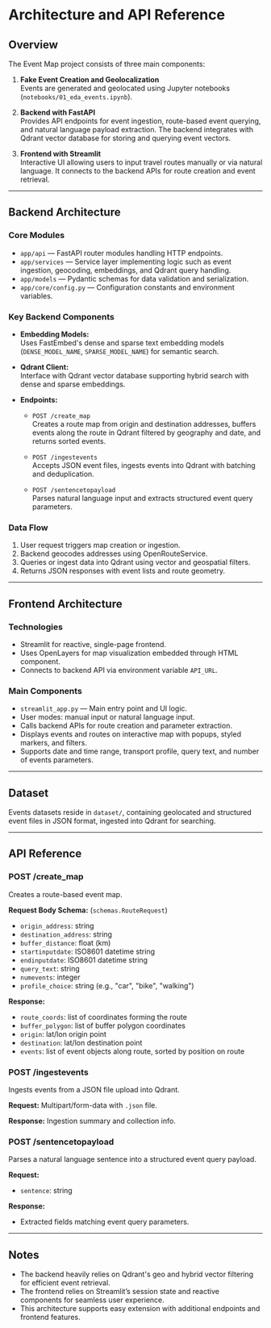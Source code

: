 # Architecture and API Reference

## Overview

The Event Map project consists of three main components:

1. **Fake Event Creation and Geolocalization**  
   Events are generated and geolocated using Jupyter notebooks (`notebooks/01_eda_events.ipynb`).
   
2. **Backend with FastAPI**  
   Provides API endpoints for event ingestion, route-based event querying, and natural language payload extraction. The backend integrates with Qdrant vector database for storing and querying event vectors.
   
3. **Frontend with Streamlit**  
   Interactive UI allowing users to input travel routes manually or via natural language. It connects to the backend APIs for route creation and event retrieval.

---

## Backend Architecture

### Core Modules

- `app/api` — FastAPI router modules handling HTTP endpoints.
- `app/services` — Service layer implementing logic such as event ingestion, geocoding, embeddings, and Qdrant query handling.
- `app/models` — Pydantic schemas for data validation and serialization.
- `app/core/config.py` — Configuration constants and environment variables.

### Key Backend Components

- **Embedding Models:**  
  Uses FastEmbed's dense and sparse text embedding models (`DENSE_MODEL_NAME`, `SPARSE_MODEL_NAME`) for semantic search.

- **Qdrant Client:**  
  Interface with Qdrant vector database supporting hybrid search with dense and sparse embeddings.

- **Endpoints:**

  - `POST /create_map`  
    Creates a route map from origin and destination addresses, buffers events along the route in Qdrant filtered by geography and date, and returns sorted events.

  - `POST /ingestevents`  
    Accepts JSON event files, ingests events into Qdrant with batching and deduplication.

  - `POST /sentencetopayload`  
    Parses natural language input and extracts structured event query parameters.

### Data Flow

1. User request triggers map creation or ingestion.
2. Backend geocodes addresses using OpenRouteService.
3. Queries or ingest data into Qdrant using vector and geospatial filters.
4. Returns JSON responses with event lists and route geometry.

---

## Frontend Architecture

### Technologies

- Streamlit for reactive, single-page frontend.
- Uses OpenLayers for map visualization embedded through HTML component.
- Connects to backend API via environment variable `API_URL`.

### Main Components

- `streamlit_app.py` — Main entry point and UI logic.
- User modes: manual input or natural language input.
- Calls backend APIs for route creation and parameter extraction.
- Displays events and routes on interactive map with popups, styled markers, and filters.
- Supports date and time range, transport profile, query text, and number of events parameters.

---

## Dataset

Events datasets reside in `dataset/`, containing geolocated and structured event files in JSON format, ingested into Qdrant for searching.

---

## API Reference

### POST /create_map

Creates a route-based event map.

**Request Body Schema:** (`schemas.RouteRequest`)

- `origin_address`: string
- `destination_address`: string
- `buffer_distance`: float (km)
- `startinputdate`: ISO8601 datetime string
- `endinputdate`: ISO8601 datetime string
- `query_text`: string
- `numevents`: integer
- `profile_choice`: string (e.g., "car", "bike", "walking")

**Response:**

- `route_coords`: list of coordinates forming the route
- `buffer_polygon`: list of buffer polygon coordinates
- `origin`: lat/lon origin point
- `destination`: lat/lon destination point
- `events`: list of event objects along route, sorted by position on route

### POST /ingestevents

Ingests events from a JSON file upload into Qdrant.

**Request:** Multipart/form-data with `.json` file.

**Response:** Ingestion summary and collection info.

### POST /sentencetopayload

Parses a natural language sentence into a structured event query payload.

**Request:**

- `sentence`: string

**Response:**

- Extracted fields matching event query parameters.

---

## Notes

- The backend heavily relies on Qdrant's geo and hybrid vector filtering for efficient event retrieval.
- The frontend relies on Streamlit’s session state and reactive components for seamless user experience.
- This architecture supports easy extension with additional endpoints and frontend features.

